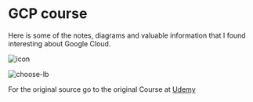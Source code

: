 # GCP course 
Here is some of the notes, diagrams and valuable information that I found interesting about Google Cloud. 

![icon](https://user-images.githubusercontent.com/22565959/226214586-dba5927c-14bd-4277-be05-047303ee4f9c.png)

![choose-lb](https://user-images.githubusercontent.com/22565959/231910130-5e4e76dd-6752-4c3f-8ccc-d534d8fcf904.svg)


For the original source go to the original Course at [Udemy](https://www.udemy.com/course/google-cloud-certification-associate-cloud-engineer/)
